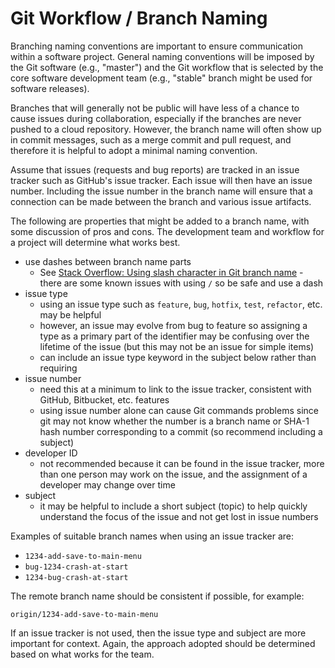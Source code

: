 # Git Workflow / Branch Naming

Branching naming conventions are important to ensure communication within a software project.
General naming conventions will be imposed by the Git software (e.g., "master") and the Git workflow
that is selected by the core software development team (e.g., "stable" branch might be used for software releases).

Branches that will generally not be public will have less of a chance to cause issues during collaboration,
especially if the branches are never pushed to a cloud repository.
However, the branch name will often show up in commit messages,
such as a merge commit and pull request, and therefore it is helpful to adopt a minimal naming convention.

Assume that issues (requests and bug reports) are tracked in an issue tracker such as GitHub's issue tracker.
Each issue will then have an issue number.
Including the issue number in the branch name will ensure that a connection can be made between the branch
and various issue artifacts.

The following are properties that might be added to a branch name, with some discussion of pros and cons.
The development team and workflow for a project will determine what works best.

* use dashes between branch name parts
	+ See [Stack Overflow: Using slash character in Git branch name](http://stackoverflow.com/questions/2527355/using-the-slash-character-in-git-branch-name/2527452#2527452) - there
	are some known issues with using `/` so be safe and use a dash
* issue type
	+ using an issue type such as `feature`, `bug`, `hotfix`, `test`, `refactor`, etc. may be helpful
	+ however, an issue may evolve from bug to feature so assigning a type as a primary part of the identifier
	may be confusing over the lifetime of the issue (but this may not be an issue for simple items)
	+ can include an issue type keyword in the subject below rather than requiring
* issue number
	+ need this at a minimum to link to the issue tracker, consistent with GitHub, Bitbucket, etc. features
	+ using issue number alone can cause Git commands problems since git may not know whether the number is a branch name
	or SHA-1 hash number corresponding to a commit (so recommend including a subject)
* developer ID
	+ not recommended because it can be found in the issue tracker, more than one person may work on the issue,
	and the assignment of a developer may change over time
* subject
	+ it may be helpful to include a short subject (topic) to help quickly understand the focus of the issue and not get lost in issue numbers

Examples of suitable branch names when using an issue tracker are:

* `1234-add-save-to-main-menu`
* `bug-1234-crash-at-start`
* `1234-bug-crash-at-start`

The remote branch name should be consistent if possible, for example:

```text
origin/1234-add-save-to-main-menu
```

If an issue tracker is not used, then the issue type and subject are more important for context.
Again, the approach adopted should be determined based on what works for the team.
